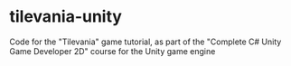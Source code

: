 # tilevania-unity
Code for the "Tilevania" game tutorial, as part of the "Complete C# Unity Game Developer 2D" course for the Unity game engine
